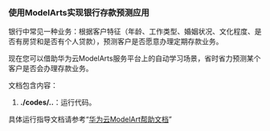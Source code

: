 ### 使用ModelArts实现银行存款预测应用

银行中常见一种业务：根据客户特征（年龄、工作类型、婚姻状况、文化程度、是否有房贷和是否有个人贷款），预测客户是否愿意办理定期存款业务。

现在您可以借助华为云ModelArts服务平台上的自动学习场景，省时省力预测某个客户是否会办理存款业务。

文档包含内容：

1. **./codes/..**：运行代码。

具体运行指导文档请参考“[华为云ModelArt帮助文档](https://support.huaweicloud.com/bestpractice-modelarts/modelarts_10_0002.html)”
